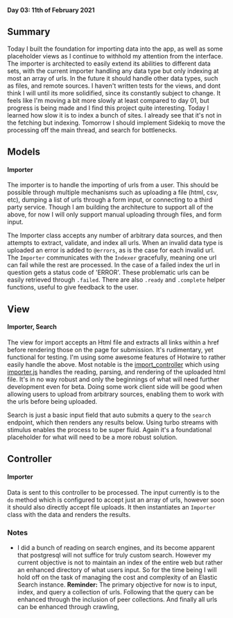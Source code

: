 **Day 03: 11th of February 2021**

## Summary
Today I built the foundation for importing data into the app, as well as some placeholder views as I continue to withhold my attention from the interface.
The importer is architected to easily extend its abilities to different data sets, with the current importer handling any data type but only indexing at most an array of urls. 
In the future it should handle other data types, such as files, and remote sources. I haven't written tests for the views, and dont think I will until its more solidified, since its constantly subject to change.
It feels like I'm moving a bit more slowly at least compared to day 01, but progress is being made and I find this project quite interesting. 
Today I learned how slow it is to index a bunch of sites. I already see that it's not in the fetching but indexing. Tomorrow I should implement Sidekiq to move the processing off the main thread, and search for bottlenecks.

## Models
#### Importer
The importer is to handle the importing of urls from a user. This should be possible through multiple mechanisms
such as uploading a file (html, csv, etc), dumping a list of urls through a form input, or connecting to a third party service.
Though I am building the architecture to support all of the above, for now I will only support manual uploading through files, and form input.

The Importer class accepts any number of arbitrary data sources, and then attempts to extract, validate, and index all urls. When an invalid data type is uploaded an error is added to `@errors`, 
as is the case for each invalid url. The `Importer` communicates with the `Indexer` gracefully, meaning one url can fail while the rest are processed. In the
case of a failed index the url in question gets a status code of 'ERROR'. These problematic urls can be easily retrieved through `.failed`. There are also `.ready` and `.complete` 
helper functions, useful to give feedback to the user.

## View
#### Importer, Search
The view for import accepts an Html file and extracts all links within a href before rendering those on the page for submission.
It's rudimentary, yet functional for testing. I'm using some awesome features of Hotwire to rather easily handle the above. Most 
notable is the [import_controller](../../app/javascript/controllers/import_controller.js) which using [importer.js](../../app/javascript/importer.js) handles the reading, parsing, and rendering 
of the uploaded html file. It's in no way robust and only the beginnings of what will need further development even for beta. Doing some work client side 
will be good when allowing users to upload from arbitrary sources, enabling them to work with the urls before being uploaded. 

Search is just a basic input field that auto submits a query to the `search` endpoint, which then renders any results below. Using turbo streams
with stimulus enables the process to be super fluid. Again it's a foundational placeholder for what will need to be a more robust solution.
## Controller
#### Importer
Data is sent to this controller to be processed. The input currently is to the `do` method which is configured to accept just an array of urls, however soon it should also directly accept
file uploads. It then instantiates an `Importer` class with the data and renders the results.


### Notes
- I did a bunch of reading on search engines, and its become apparent that
  postgresql will not suffice for truly custom search. However my current objective is not to maintain an index of the entire web
  but rather an enhanced directory of what users input. So for the time being I will hold off on the task of managing
  the cost and complexity of an Elastic Search instance. **Reminder:** The primary objective for now is to input, index, and query a collection
  of urls. Following that the query can be enhanced through the inclusion of peer collections. And finally all urls can be enhanced through crawling,